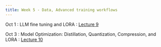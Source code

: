 ```yaml
---
title: Week 5 - Data, Advanced training workflows
---
```


Oct 1
: LLM fine tuning and LORA
    : [Lecture 9](../assets/lectures/lecture9/L09-FineTuning.pdf)

Oct 3
: Model Optimization: Distillation, Quantization, Compression, and LORA
    : [Lecture 10](../assets/lectures/lecture10/under-construction-gif-17.gif)


